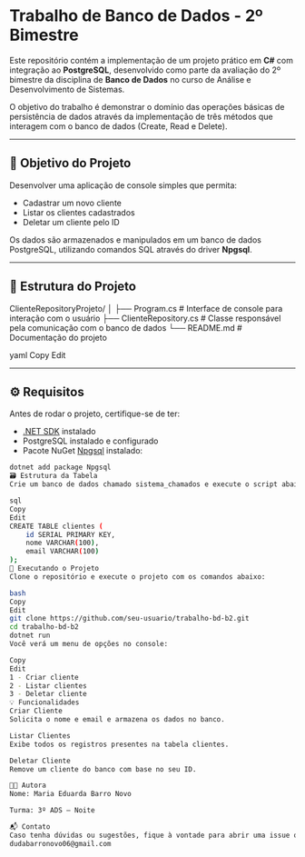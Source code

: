 # Trabalho de Banco de Dados - 2º Bimestre

Este repositório contém a implementação de um projeto prático em **C#** com integração ao **PostgreSQL**, desenvolvido como parte da avaliação do 2º bimestre da disciplina de **Banco de Dados** no curso de Análise e Desenvolvimento de Sistemas.

O objetivo do trabalho é demonstrar o domínio das operações básicas de persistência de dados através da implementação de três métodos que interagem com o banco de dados (Create, Read e Delete).

---

## 📌 Objetivo do Projeto

Desenvolver uma aplicação de console simples que permita:
- Cadastrar um novo cliente
- Listar os clientes cadastrados
- Deletar um cliente pelo ID

Os dados são armazenados e manipulados em um banco de dados PostgreSQL, utilizando comandos SQL através do driver **Npgsql**.

---

## 🧱 Estrutura do Projeto

ClienteRepositoryProjeto/
│
├── Program.cs # Interface de console para interação com o usuário
├── ClienteRepository.cs # Classe responsável pela comunicação com o banco de dados
└── README.md # Documentação do projeto

yaml
Copy
Edit

---

## ⚙️ Requisitos

Antes de rodar o projeto, certifique-se de ter:

- [.NET SDK](https://dotnet.microsoft.com/download) instalado
- PostgreSQL instalado e configurado
- Pacote NuGet [Npgsql](https://www.nuget.org/packages/Npgsql/) instalado:

```bash
dotnet add package Npgsql
🗃️ Estrutura da Tabela
Crie um banco de dados chamado sistema_chamados e execute o script abaixo para criar a tabela de clientes:

sql
Copy
Edit
CREATE TABLE clientes (
    id SERIAL PRIMARY KEY,
    nome VARCHAR(100),
    email VARCHAR(100)
);
🚀 Executando o Projeto
Clone o repositório e execute o projeto com os comandos abaixo:

bash
Copy
Edit
git clone https://github.com/seu-usuario/trabalho-bd-b2.git
cd trabalho-bd-b2
dotnet run
Você verá um menu de opções no console:

Copy
Edit
1 - Criar cliente
2 - Listar clientes
3 - Deletar cliente
💡 Funcionalidades
Criar Cliente
Solicita o nome e email e armazena os dados no banco.

Listar Clientes
Exibe todos os registros presentes na tabela clientes.

Deletar Cliente
Remove um cliente do banco com base no seu ID.

👩‍💻 Autora
Nome: Maria Eduarda Barro Novo

Turma: 3º ADS – Noite

📬 Contato
Caso tenha dúvidas ou sugestões, fique à vontade para abrir uma issue ou entrar em contato.
dudabarronovo06@gmail.com

